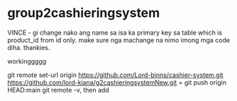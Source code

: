 # group2cashieringsystem

VINCE - gi change nako ang name sa isa ka primary key sa table which is product_id from id only. make sure nga machange na nimo imong mga code diha. thankies.


workinggggg

git remote set-url origin https://github.com/Lord-binns/cashier-system.git
https://github.com/lord-kiana/g2cashieringsystemNew.git = git push origin HEAD:main
git remote -v, then add

